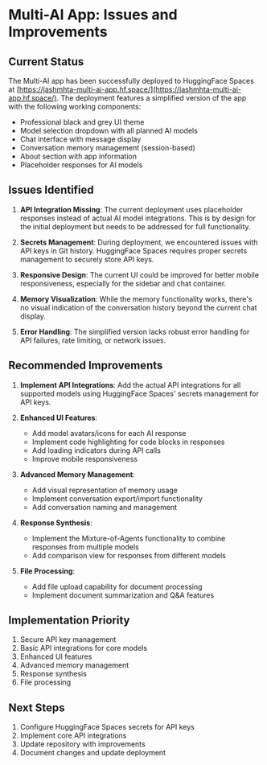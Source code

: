 # Multi-AI App: Issues and Improvements

## Current Status
The Multi-AI app has been successfully deployed to HuggingFace Spaces at [https://jashmhta-multi-ai-app.hf.space/](https://jashmhta-multi-ai-app.hf.space/). The deployment features a simplified version of the app with the following working components:

- Professional black and grey UI theme
- Model selection dropdown with all planned AI models
- Chat interface with message display
- Conversation memory management (session-based)
- About section with app information
- Placeholder responses for AI models

## Issues Identified

1. **API Integration Missing**: The current deployment uses placeholder responses instead of actual AI model integrations. This is by design for the initial deployment but needs to be addressed for full functionality.

2. **Secrets Management**: During deployment, we encountered issues with API keys in Git history. HuggingFace Spaces requires proper secrets management to securely store API keys.

3. **Responsive Design**: The current UI could be improved for better mobile responsiveness, especially for the sidebar and chat container.

4. **Memory Visualization**: While the memory functionality works, there's no visual indication of the conversation history beyond the current chat display.

5. **Error Handling**: The simplified version lacks robust error handling for API failures, rate limiting, or network issues.

## Recommended Improvements

1. **Implement API Integrations**: Add the actual API integrations for all supported models using HuggingFace Spaces' secrets management for API keys.

2. **Enhanced UI Features**:
   - Add model avatars/icons for each AI response
   - Implement code highlighting for code blocks in responses
   - Add loading indicators during API calls
   - Improve mobile responsiveness

3. **Advanced Memory Management**:
   - Add visual representation of memory usage
   - Implement conversation export/import functionality
   - Add conversation naming and management

4. **Response Synthesis**:
   - Implement the Mixture-of-Agents functionality to combine responses from multiple models
   - Add comparison view for responses from different models

5. **File Processing**:
   - Add file upload capability for document processing
   - Implement document summarization and Q&A features

## Implementation Priority
1. Secure API key management
2. Basic API integrations for core models
3. Enhanced UI features
4. Advanced memory management
5. Response synthesis
6. File processing

## Next Steps
1. Configure HuggingFace Spaces secrets for API keys
2. Implement core API integrations
3. Update repository with improvements
4. Document changes and update deployment
